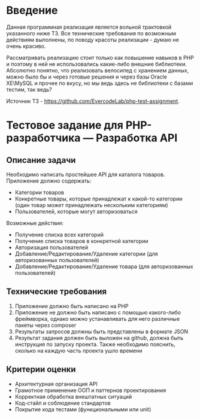 # Введение
Данная программная реализация является вольной трактовкой указанного ниже ТЗ.
Все технические требования по возможным действиям выполнены, по поводу красоты реализации - думаю не очень красиво.

Рассматривать реализацию стоит только как повышение навыков в PHP и поэтому в ней не использовались какие-либо внешние
 библиотеки. Абсолютно понятно, что реализовать велосипед с хранением данных, можно было бы и через готовые решения и через 
базы Oracle XE\MySQL и прочее по вкусу, но мы ведь здесь не библиотеки с базами тестим, так ведь?

Источник ТЗ - https://github.com/EvercodeLab/php-test-assignment.

# Тестовое задание для PHP-разработчика — Разработка API

## Описание задачи

Необходимо написать простейшее API для каталога товаров. Приложение должно содержать:
- Категории товаров
- Конкретные товары, которые принадлежат к какой-то категории (один товар может принадлежать нескольким категориям)
- Пользователей, которые могут авторизоваться

Возможные действия:
- Получение списка всех категорий
- Получение списка товаров в конкретной категории
- Авторизация пользователей
- Добавление/Редактирование/Удаление категории (для авторизованных пользователей)
- Добавление/Редактирование/Удаление товара (для авторизованных пользователей)

## Технические требования
1. Приложение должно быть написано на PHP
2. Приложение не должно быть написано с помощью какого-либо фреймворка, однако можно устанавливать для него различные пакеты через compоser
3. Результаты запросов должны быть представлены в формате JSON
4. Результат задания должен быть выложен на github, должна быть инструкция по запуску проекта. Также необходимо пояснить, сколько на каждую часть проекта ушло времени

## Критерии оценки
- Архитектурная организация API
- Грамотное применение ООП и паттернов проектирования
- Корректная обработка внештатных ситуаций
- Код-стайл и соблюдение стандартов
- Покрытие кода тестами (функциональными или unit)

